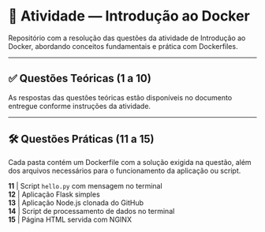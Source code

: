 # 🐋 Atividade — Introdução ao Docker

Repositório com a resolução das questões da atividade de Introdução ao Docker, abordando conceitos fundamentais e prática com Dockerfiles.

---

## ✅ Questões Teóricas (1 a 10)

As respostas das questões teóricas estão disponíveis no documento entregue conforme instruções da atividade.

---

## 🛠️ Questões Práticas (11 a 15)

Cada pasta contém um Dockerfile com a solução exigida na questão, além dos arquivos necessários para o funcionamento da aplicação ou script.


 **11** | Script `hello.py` com mensagem no terminal  
 **12** | Aplicação Flask simples  
 **13** | Aplicação Node.js clonada do GitHub  
 **14** | Script de processamento de dados no terminal  
 **15** | Página HTML servida com NGINX

